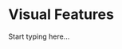 # Visual Features

Start typing here...

<include from="Visual-Navigation.md" element-id="main-nav" />